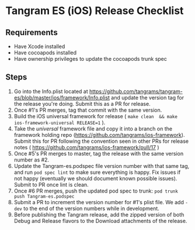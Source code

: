 # Tangram ES (iOS) Release Checklist

## Requirements
- Have Xcode installed
- Have cocoapods installed
- Have ownership privileges to update the cocoapods trunk spec

## Steps
1. Go into the Info.plist located at https://github.com/tangrams/tangram-es/blob/master/ios/framework/Info.plist
and update the version tag for the release you're doing. Submit this as a PR for release.
2. Once #1's PR merges, tag that commit with the same version.
3. Build the iOS universal framework for release ( `make clean  && make ios-framework-universal RELEASE=1` ).
4. Take the *universal* framework file and copy it into a branch on the framework holding repo
(https://github.com/tangrams/ios-framework). Submit this for PR following the convention seen in other
PRs for release notes ( https://github.com/tangrams/ios-framework/pull/17 )
5. Once #5's PR merges to master, tag the release with the same version number as #2.
6. Update the Tangram-es.podspec file version number with that same tag, and run `pod spec lint` to
make sure everything is happy. Fix issues if not happy (eventually we should document known possible
issues). Submit to PR once lint is clean.
7. Once #6 PR merges, push the updated pod spec to trunk: `pod trunk push Tangram-es.podspec`
8. Submit a PR to increment the version number for #1's plist file. We add `-dev` to the end of the
version numbers while in development.
9. Before publishing the Tangram release, add the zipped version of both Debug and Release flavors
to the Download attachments of the release.

